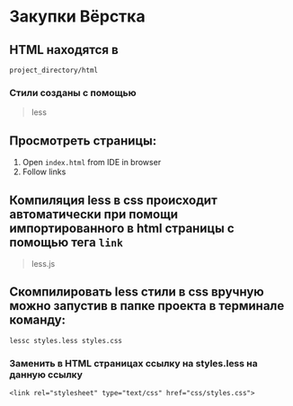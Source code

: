 # Закупки Вёрстка

## HTML находятся в
```project_directory/html```
### Стили созданы с помощью
> less

## Просмотреть страницы:
1. Open ```index.html``` from IDE in browser
2. Follow links

## Компиляция less в css происходит автоматически при помощи импортированного в html страницы с помощью тега ```link```
>less.js

## Скомпилировать less стили в css вручную можно запустив в папке проекта в терминале команду:
```lessc styles.less styles.css```
### Заменить в HTML страницах ссылку на styles.less на данную ссылку
    <link rel="stylesheet" type="text/css" href="css/styles.css">
